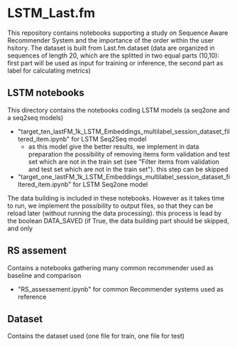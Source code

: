 # LSTM_Last.fm
This repository contains notebooks supporting a study on Sequence Aware Recommender System and the importance of the order within the user hsitory.
The dataset is built from Last.fm dataset (data are organized in sequences of length 20, which are the splitted in two equal parts (10,10): first part will be used as input for training or inference, the second part as label for calculating metrics)

## LSTM notebooks
This directory contains the notebooks coding LSTM models (a seq2one and a seq2seq models)
- "target_ten_lastFM_1k_LSTM_Embeddings_multilabel_session_dataset_filtered_item.ipynb" for LSTM Seq2Seq model
  - as this model give the better results, we implement in data preparation the possibility of removing items form validation and test set which are not in the train set (see "Filter items from validation and test set which are not in the train set"). this step can be skipped
- "target_one_lastFM_1k_LSTM_Embeddings_multilabel_session_dataset_filtered_item.ipynb" for LSTM Seq2one model

The data building is included in these notebooks. However as it takes time to run, we implement the possibility to output files, so that they can be reload later (without running the data processing). this process is lead by the boolean DATA_SAVED (if True, the data building part should be skipped, and only 

## RS assement
Contains a notebooks gathering many common recommender used as baseline and comparison
- "RS_assessement.ipynb" for common Recommender systems used as reference

## Dataset
Contains the dataset used (one file for train, one file for test)
